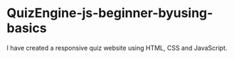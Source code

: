 # QuizEngine-js-beginner-byusing-basics
I have created a responsive quiz website using HTML, CSS and JavaScript.
